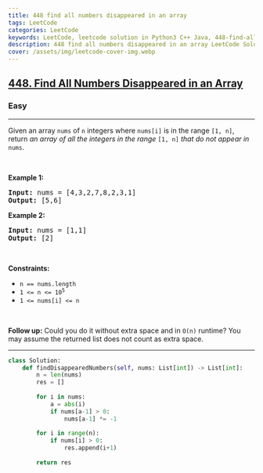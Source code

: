 ```yaml
---
title: 448 find all numbers disappeared in an array
tags: LeetCode
categories: LeetCode
keywords: LeetCode, leetcode solution in Python3 C++ Java, 448-find-all-numbers-disappeared-in-an-array solution
description: 448 find all numbers disappeared in an array LeetCode Solution Explained
cover: /assets/img/leetcode-cover-img.webp
---
```





<h2><a href="https://leetcode.com/problems/find-all-numbers-disappeared-in-an-array/">448. Find All Numbers Disappeared in an Array</a></h2><h3>Easy</h3><hr><div><p>Given an array <code>nums</code> of <code>n</code> integers where <code>nums[i]</code> is in the range <code>[1, n]</code>, return <em>an array of all the integers in the range</em> <code>[1, n]</code> <em>that do not appear in</em> <code>nums</code>.</p>

<p>&nbsp;</p>
<p><strong>Example 1:</strong></p>
<pre><strong>Input:</strong> nums = [4,3,2,7,8,2,3,1]
<strong>Output:</strong> [5,6]
</pre><p><strong>Example 2:</strong></p>
<pre><strong>Input:</strong> nums = [1,1]
<strong>Output:</strong> [2]
</pre>
<p>&nbsp;</p>
<p><strong>Constraints:</strong></p>

<ul>
	<li><code>n == nums.length</code></li>
	<li><code>1 &lt;= n &lt;= 10<sup>5</sup></code></li>
	<li><code>1 &lt;= nums[i] &lt;= n</code></li>
</ul>

<p>&nbsp;</p>
<p><strong>Follow up:</strong> Could you do it without extra space and in <code>O(n)</code> runtime? You may assume the returned list does not count as extra space.</p>
</div>

---




```python
class Solution:
    def findDisappearedNumbers(self, nums: List[int]) -> List[int]:
        n = len(nums)
        res = []
        
        for i in nums:
            a = abs(i)
            if nums[a-1] > 0: 
                nums[a-1] *= -1
        
        for i in range(n):
            if nums[i] > 0:
                res.append(i+1)
        
        return res
```
